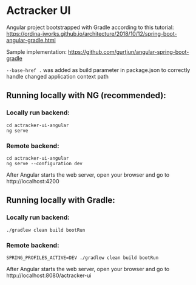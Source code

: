 # Actracker UI

Angular project bootstrapped with Gradle according to this tutorial:
https://ordina-jworks.github.io/architecture/2018/10/12/spring-boot-angular-gradle.html

Sample implementation:
https://github.com/gurtjun/angular-spring-boot-gradle

`--base-href .` was added as build parameter in package.json to correctly handle changed application context path


## Running locally with NG (recommended):
### Locally run backend:
```
cd actracker-ui-angular
ng serve
```

### Remote backend:
```
cd actracker-ui-angular
ng serve --configuration dev
```
After Angular starts the web server, open your browser and go to http://localhost:4200

## Running locally with Gradle:
### Locally run backend:
```
./gradlew clean build bootRun
```

### Remote backend:
```
SPRING_PROFILES_ACTIVE=DEV ./gradlew clean build bootRun
```
After Angular starts the web server, open your browser and go to http://localhost:8080/actracker-ui
